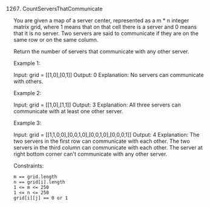 1267. CountServersThatCommunicate

You are given a map of a server center, represented as a m * n integer matrix grid, where 1 means that on that cell there is a server and 0 means that it is no server. Two servers are said to communicate if they are on the same row or on the same column.

Return the number of servers that communicate with any other server.

Example 1:

Input: grid = [[1,0],[0,1]]
Output: 0
Explanation: No servers can communicate with others.

Example 2:

Input: grid = [[1,0],[1,1]]
Output: 3
Explanation: All three servers can communicate with at least one other server.

Example 3:

Input: grid = [[1,1,0,0],[0,0,1,0],[0,0,1,0],[0,0,0,1]]
Output: 4
Explanation: The two servers in the first row can communicate with each other. The two servers in the third column can communicate with each other. The server at right bottom corner can't communicate with any other server.

Constraints:

    m == grid.length
    n == grid[i].length
    1 <= m <= 250
    1 <= n <= 250
    grid[i][j] == 0 or 1
